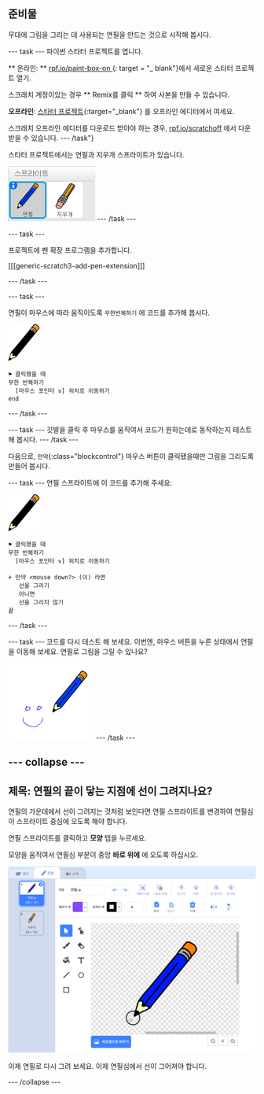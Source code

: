 ## 준비물

무대에 그림을 그리는 데 사용되는 연필을 만드는 것으로 시작해 봅시다.

\--- task \--- 파이썬 스타터 프로젝트를 엽니다.

** 온라인: ** [ rpf.io/paint-box-on ](http://rpf.io/paint-box-on) {: target = "_ blank"}에서 새로운 스타터 프로젝트 열기.

스크래치 계정이있는 경우 ** Remix를 클릭 ** 하여 사본을 만들 수 있습니다.

**오프라인**: [스타터 프로젝트](http://rpf.io/p/en/paint-box-go){:target="_blank"} 를 오프라인 에디터에서 여세요.

스크래치 오프라인 에디터를 다운로드 받아야 하는 경우, [rpf.io/scratchoff](http://rpf.io/scratchoff) 에서 다운 받을 수 있습니다. \--- /task"}

스타터 프로젝트에서는 연필과 지우개 스프라이트가 있습니다.

![스크린샷](images/paint-starter.png) \--- /task \---

\--- task \---

프로젝트에 펜 확장 프로그램을 추가합니다.

[[[generic-scratch3-add-pen-extension]]]

\--- /task \---

\--- task \---

연필이 마우스에 따라 움직이도록 `무한반복하기` 에 코드를 추가해 봅시다.

![연필](images/pencil.png)

```blocks3
⚑ 클릭했을 때
무한 반복하기 
  [마우스 포인터 v] 위치로 이동하기
end
```

\--- /task \---

\--- task \--- 깃발을 클릭 후 마우스를 움직여서 코드가 원하는데로 동작하는지 테스트 해 봅시다. \--- /task \---

다음으로, `만약`{:class="blockcontrol"} 마우스 버튼이 클릭됐을때만 그림을 그리도록 만들어 봅시다.

\--- task \--- 연필 스프라이트에 이 코드를 추가해 주세요:

![연필](images/pencil.png)

```blocks3
⚑ 클릭했을 때
무한 반복하기 
  [마우스 포인터 v] 위치로 이동하기

+ 만약 <mouse down?> (이) 라면
   선을 그리기
   아니면
   선을 그리지 않기
끝
```

\--- /task \---

\--- task \--- 코드를 다시 테스트 해 보세요. 이번엔, 마우스 버튼을 누른 상태에서 연필을 이동해 보세요. 연필로 그림을 그릴 수 있나요?

![스크린샷](images/paint-draw.png) \--- /task \---

## \--- collapse \---

## 제목: 연필의 끝이 닿는 지점에 선이 그려지나요?

연필의 가운데에서 선이 그려지는 것처럼 보인다면 연필 스프라이트를 변경하여 연필심이 스프라이트 중심에 오도록 해야 합니다.

연필 스프라이트를 클릭하고 **모양** 탭을 누르세요.

모양을 움직여서 연필심 부분이 중앙 **바로 위에** 에 오도록 하십시오.

![코스튬 센터](images/costume-center-annotated.png)

이제 연필로 다시 그려 보세요. 이제 연필심에서 선이 그어져야 합니다.

\--- /collapse \---